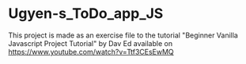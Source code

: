 # Ugyen-s_ToDo_app_JS

This project is made as an exercise file to the tutorial "Beginner Vanilla Javascript Project Tutorial" by Dav Ed available on https://www.youtube.com/watch?v=Ttf3CEsEwMQ
